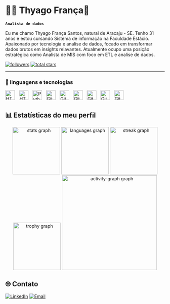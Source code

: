 # 👨‍💻 Thyago França👋

**`Analista de dados`**

<div>
Eu me chamo Thyago França Santos, natural de Aracaju - SE. Tenho 31 anos e estou cursando Sistema de informação na Faculdade Estácio. Apaixonado por tecnologia e analise de dados, focado em transformar dados brutos em insights relavantes. Atualmente ocupo uma posição estratégica como Analista de MIS com foco em ETL e analise de dados.
</div>
   
   <p align="left">
      <a href="https://github.com/thyago-f?tab=followers">
         <img alt="followers" title="Follow me on Github" src="https://custom-icon-badges.demolab.com/github/followers/thyago-f?color=236ad3&labelColor=1155ba&style=for-the-badge&logo=person-add&label=Follow&logoColor=white"/></a>
      <a href="https://github.com/thyago-f?tab=repositories&sort=stargazers">
         <img alt="total stars" title="Total stars on GitHub" src="https://custom-icon-badges.demolab.com/github/stars/thyago-f?color=55960c&style=for-the-badge&labelColor=488207&logo=star"/></a>
   </p>

---

### 🤖 linguagens e tecnologias

<div>
        <img 
        align="left"
        alt="HTML"
        title="HTML"
        width="30px"
        style="padding-right: 10px;"
        src="https://cdn.jsdelivr.net/gh/devicons/devicon@latest/icons/html5/html5-original.svg" 
    />
    <img 
        align="left"
        alt="HTML"
        title="HTML"
        width="30px"
        style="padding-right: 10px;"
        src="https://cdn.jsdelivr.net/gh/devicons/devicon@latest/icons/nodejs/nodejs-original.svg" 
    />
    <img 
        align="left" 
        alt="Python" 
        width="30px" 
        style="padding-right:10px;" 
        src="https://cdn.jsdelivr.net/gh/devicons/devicon/icons/python/python-plain.svg" 
    />
    <img 
        align="left" 
        alt="GitHub" 
        width="30px" 
        style="padding-right:10px;" 
        src="https://cdn.jsdelivr.net/gh/devicons/devicon@latest/icons/azuresqldatabase/azuresqldatabase-original.svg" 
    />
    <img 
        align="left" 
        alt="GitHub" 
        width="30px" 
        style="padding-right:10px;" 
        src="https://cdn.jsdelivr.net/gh/devicons/devicon@latest/icons/mysql/mysql-original-wordmark.svg" 
    />
    <img 
        align="left" 
        alt="GitHub" 
        width="30px" 
        style="padding-right:10px;" 
        src="https://cdn.jsdelivr.net/gh/devicons/devicon@latest/icons/pandas/pandas-original-wordmark.svg" 
    />
    <img 
        align="left" 
        alt="GitHub" 
        width="30px" 
        style="padding-right:10px;" 
        src="https://cdn.jsdelivr.net/gh/devicons/devicon@latest/icons/windows11/windows11-original-wordmark.svg" 
    />
    <img 
        align="left" 
        alt="GitHub" 
        width="30px" 
        style="padding-right:10px;" 
        src="https://cdn.jsdelivr.net/gh/devicons/devicon@latest/icons/googlecloud/googlecloud-original-wordmark.svg" 
    />
    <img 
        align="left" 
        alt="GitHub" 
        width="30px" 
        style="padding-right:10px;" 
        src="https://cdn.jsdelivr.net/gh/devicons/devicon@latest/icons/notion/notion-original.svg" 
    />
</div>

<br></br>

## 📊 Estatísticas do meu perfil

<div align="center">
  <img src="https://github-readme-stats.vercel.app/api?username=thyago-f&hide_title=false&hide_rank=false&show_icons=true&include_all_commits=true&count_private=true&disable_animations=false&theme=radical&locale=en&hide_border=false&order=1" height="150" alt="stats graph"  />
  <img src="https://github-readme-stats.vercel.app/api/top-langs?username=thyago-f&locale=en&hide_title=false&layout=compact&card_width=320&langs_count=5&theme=radical&hide_border=false&order=2" height="150" alt="languages graph"  />
  <img src="https://streak-stats.demolab.com?user=thyago-f&locale=en&mode=daily&theme=radical&hide_border=false&border_radius=5&order=3" height="150" alt="streak graph"  />
  <img src="https://github-profile-trophy.vercel.app?username=thyago-f&theme=onedark&column=-1&row=1&margin-w=8&margin-h=8&no-bg=true&no-frame=true&order=4" height="150" alt="trophy graph"  />
  <img src="https://github-readme-activity-graph.vercel.app/graph?username=thyago-f&radius=16&theme=redical&area=true&order=5" height="300" alt="activity-graph graph"  />
</div>

## 🌐 Contato
[![LinkedIn](https://img.shields.io/badge/LinkedIn-0A66C2?style=for-the-badge&logo=linkedin&logoColor=white)](https://www.linkedin.com/in/thyago-fran%C3%A7a-santos-533407128/) 
[![Email](https://img.shields.io/badge/Gmail-0078D4?style=for-the-badge&logo=gmail&logoColor=white)](mailto:thyagopkr@gmail.com)
